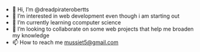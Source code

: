 - 👋 Hi, I’m @dreadpiraterobertts
- 👀 I’m interested in web development even though i am starting out
- 🌱 I’m currently learning ccomputer science
- 💞️ I’m looking to collaborate on some web projects that help me broaden my knowledge
- 📫 How to reach me mussiet5@gmail.com

<!---
dreadpiraterobertts/dreadpiraterobertts is a ✨ special ✨ repository because its `README.md` (this file) appears on your GitHub profile.
You can click the Preview link to take a look at your changes.
--->

